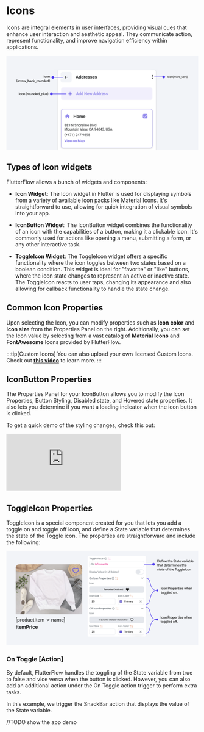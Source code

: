 

# Icons

Icons are integral elements in user interfaces, providing visual cues that enhance user interaction and aesthetic appeal. They communicate action, represent functionality, and improve navigation efficiency within applications. 

![icon.png](imgs%2Ficon.png)

## Types of Icon widgets

FlutterFlow allows a bunch of widgets and components: 

- **Icon Widget**: The Icon widget in Flutter is used for displaying symbols from a variety of 
  available icon packs like Material Icons. It's straightforward to use, allowing for quick integration of visual symbols into your app.

- **IconButton Widget**: The IconButton widget combines the functionality of an icon with the 
  capabilities of a button, making it a clickable icon. It's commonly used for actions like opening a menu, submitting a form, or any other interactive task.

- **ToggleIcon Widget**: The ToggleIcon widget offers a specific functionality where the icon 
  toggles between two states based on a boolean condition. This widget is ideal for "favorite" or "like" buttons, where the icon state changes to represent an active or inactive state. The ToggleIcon reacts to user taps, changing its appearance and also allowing for callback functionality to handle the state change.

## Common Icon Properties

Upon selecting the Icon, you can modify properties such as **Icon color** and **Icon size** from the Properties Panel on the right. Additionally, you can set the Icon value by selecting from a vast catalog of **Material Icons** and **FontAwesome** Icons provided by FlutterFlow.

:::tip[Custom Icons]
You can also upload your own licensed Custom Icons. Check out [**this video**](https://youtu.be/rlGkbnhP75g) to learn more.
:::

## IconButton Properties
The Properties Panel for your IconButton allows you to modify the Icon Properties, Button Styling, Disabled state, and Hovered state properties. It also lets you determine if you want a loading indicator when the icon button is clicked.

To get a quick demo of the styling changes, check this out:
<div style={{
    position: 'relative',
    paddingBottom: 'calc(56.67989417989418% + 41px)', // Keeps the aspect ratio and additional padding
    height: 0,
    width: '100%'
}}>
    <iframe 
        src="https://demo.arcade.software/tJZ2NaRO3UG3trpOVopQ?embed&show_copy_link=true"
        title=""
        style={{
            position: 'absolute',
            top: 0,
            left: 0,
            width: '100%',
            height: '100%',
            colorScheme: 'light'
        }}
        frameborder="0"
        loading="lazy"
        webkitAllowFullScreen
        mozAllowFullScreen
        allowFullScreen
        allow="clipboard-write">
    </iframe>
</div>


## ToggleIcon Properties


ToggleIcon is a special component created for you that lets you add a toggle on and toggle off icon, and define a State variable that determines the state of the Toggle icon. The properties are straightforward and include the following:

![toggle.png](imgs%2Ftoggle.png)

### On Toggle [Action]

By default, FlutterFlow handles the toggling of the State variable from true to false and vice versa when the button is clicked. However, you can also add an additional action under the On Toggle action trigger to perform extra tasks.

In this example, we trigger the SnackBar action that displays the value of the State variable.

//TODO show the app demo